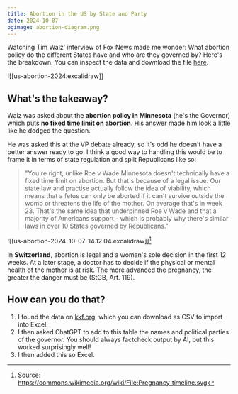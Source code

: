 ```yaml
---
title: Abortion in the US by State and Party
date: 2024-10-07
ogimage: abortion-diagram.png
---
```

Watching Tim Walz' interview of Fox News made me wonder: What abortion policy do the different States have and who are they governed by? Here's the breakdown. You can inspect the data and download the file [here](https://1drv.ms/x/s!AlKTrtwQHqH_kaFgTcAciNhRz3laVg?e=Q5dlO6).

![[us-abortion-2024.excalidraw]]
## What's the takeaway? 

Walz was asked about the **abortion policy in Minnesota** (he's the Governor) which puts **no fixed time limit on abortion**. His answer made him look a little like he dodged the question. 

He was asked this at the VP debate already, so it's odd he doesn't have a better answer ready to go. I think a good way to handling this would be to frame it in terms of state regulation and split Republicans like so:

> "You're right, unlike Roe v Wade Minnesota doesn't technically have a fixed time limit on abortion. But that's because of a legal issue. Our state law and practise actually follow the idea of viability, which means that a fetus can only be aborted if it can't survive outside the womb or threatens the life of the mother. On average that's in week 23. That's the same idea that underpinned Roe v Wade and that a majority of Americans support - which is probably why there's similar laws in over 10 States governed by Republicans."

![[us-abortion-2024-10-07-14.12.04.excalidraw]][^1]
[^1]: Source: https://commons.wikimedia.org/wiki/File:Pregnancy_timeline.svg

In **Switzerland**, abortion is legal and a woman's sole decision in the first 12 weeks. At a later stage, a doctor has to decide if the physical or mental health of the mother is at risk. The more advanced the pregnancy, the greater the danger must be (StGB, Art. 119).
## How can you do that? 
1) I found the data on [kkf.org](https://www.kff.org/womens-health-policy/state-indicator/gestational-limit-abortions/?activeTab=map&currentTimeframe=0&selectedDistributions=statutory-limit-on-abortions&sortModel=%7B%22colId%22:%22Location%22,%22sort%22:%22asc%22%7D), which you can download as CSV to import into Excel. 
2) I then asked ChatGPT to add to this table the names and political parties of the governor. You should always factcheck output by AI, but this worked surprisingly well!
3) I then added this so Excel.

